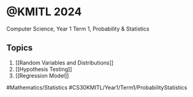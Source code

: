 # @KMITL 2024
Computer Science, Year 1 Term 1, Probability & Statistics
## Topics
1. [[Random Variables and Distributions]]
2. [[Hypothesis Testing]]
3. [[Regression Model]]

#Mathematics/Statistics
#CS30KMITL/Year1/Term1/ProbabilityStatistics